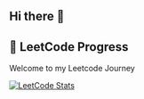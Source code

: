 ## Hi there 👋

<!--
**p-ScriptSage2/p-ScriptSage2** is a ✨ _special_ ✨ repository because its `README.md` (this file) appears on your GitHub profile.

Here are some ideas to get you started:

- 🔭 I’m currently working on ...
- 🌱 I’m currently learning ...
- 👯 I’m looking to collaborate on ...
- 🤔 I’m looking for help with ...
- 💬 Ask me about ...
- 📫 How to reach me: ...
- 😄 Pronouns: ...
- ⚡ Fun fact: ...-->
## 📝 LeetCode Progress
Welcome to my Leetcode Journey
<!--
-  26 October 2025:  Today I Solved "String to Integer(atoi) " Problem- Med Level.
-  27 October 2025: Today I solved "Longest Substring Without Repeating Characters" Problem -Med level.
-  28 October 2025: Today I solved "Add Two Numbers" Problem -Med level..
-  29 October 2025: Today I solved "Longest Palindromic Substring" Problem -Med level..
-  30 October 2025: Today I solved "Vertical Order Traversal of a Binary Tree" Problem -high level.
-  31 October 2025: Today I solved "Rotting Oranges " Problem -med level.
-  1 November 2025: Today I solved "3Sum" Problem -med level.-->

[![LeetCode Stats](https://leetcard.jacoblin.cool/Princy_Sharma?theme=dark)](https://leetcode.com/Princy_Sharma/)



